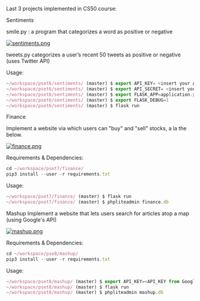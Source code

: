
Last 3 projects implemented in CS50 course:

Sentiments

smile.py : a program that categorizes a word as positive or negative

[![sentiments.png](https://s2.postimg.org/7n0kt9ggp/sentiments.png)](https://postimg.org/image/t9flaaf11/)

tweets.py categorizes a user’s recent 50 tweets as positive or negative (uses Twitter API)

Usage: 
```javascript
~/workspace/pset6/sentiments/ (master) $ export API_KEY= <insert your API_KEY from Twitter here>
~/workspace/pset6/sentiments/ (master) $ export API_SECRET= <insert your API_SECRET from Twitter here>
~/workspace/pset6/sentiments/ (master) $ export FLASK_APP=application.py
~/workspace/pset6/sentiments/ (master) $ export FLASK_DEBUG=1
~/workspace/pset6/sentiments/ (master) $ flask run
```




Finance

Implement a website via which users can "buy" and "sell" stocks, a la the below.

[![finance.png](https://s2.postimg.org/imls4ymc9/finance.png)](https://postimg.org/image/vdzybgw45/)

Requirements & Dependencies:
```javascript
cd ~/workspace/pset7/finance/
pip3 install --user -r requirements.txt
```
Usage: 
```javascript
~/workspace/pset7/finance/ (master) $ flask run
~/workspace/pset7/finance/ (master) $ phpliteadmin finance.db
```

Mashup
Implement a website that lets users search for articles atop a map (using Google's API)

[![mashup.png](https://s2.postimg.org/tm6zgmxcp/mashup.png)](https://postimg.org/image/yxlw1cjf9/)

Requirements & Dependencies:
```javascript
cd ~/workspace/pse8/mashup/
pip3 install --user -r requirements.txt
```
Usage: 
```javascript
~/workspace/pset8/mashup/ (master) $ export API_KEY=<API_KEY from Google Maps API>
~/workspace/pset8/mashup/ (master) $ flask run
~/workspace/pset8/mashup/ (master) $ phpliteadmin mashup.db
```

